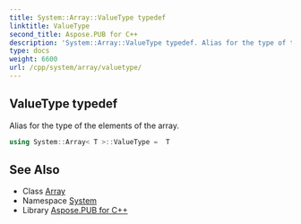 ```yaml
---
title: System::Array::ValueType typedef
linktitle: ValueType
second_title: Aspose.PUB for C++
description: 'System::Array::ValueType typedef. Alias for the type of the elements of the array in C++.'
type: docs
weight: 6600
url: /cpp/system/array/valuetype/
---
```

## ValueType typedef


Alias for the type of the elements of the array.

```cpp
using System::Array< T >::ValueType =  T
```

## See Also

* Class [Array](../)
* Namespace [System](../../)
* Library [Aspose.PUB for C++](../../../)
